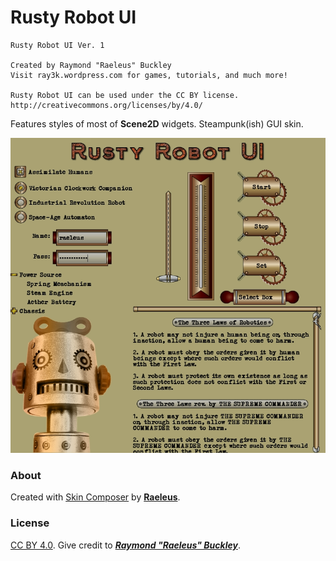# Rusty Robot UI

```
Rusty Robot UI Ver. 1

Created by Raymond "Raeleus" Buckley
Visit ray3k.wordpress.com for games, tutorials, and much more!

Rusty Robot UI can be used under the CC BY license.
http://creativecommons.org/licenses/by/4.0/
```

Features styles of most of **Scene2D** widgets. Steampunk(ish) GUI skin.

![Rusty Robot](preview.png)

### About

Created with [Skin Composer](https://github.com/raeleus/skin-composer) by [**Raeleus**](https://ray3k.wordpress.com/rusty-robot-ui-skin-for-libgdx/).

### License
[CC BY 4.0](http://creativecommons.org/licenses/by/4.0/). Give credit to [***Raymond "Raeleus" Buckley***](https://ray3k.wordpress.com/software/skin-composer-for-libgdx/).
